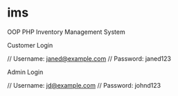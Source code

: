 # ims
OOP PHP Inventory Management System 

Customer Login

// Username: janed@example.com
// Password: janed123

Admin Login

// Username: jd@example.com
// Password: johnd123
